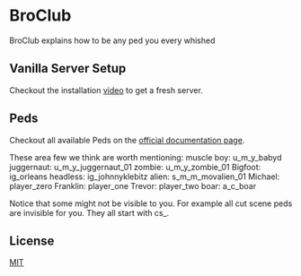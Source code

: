 # BroClub

BroClub explains how to be any ped you every whished

## Vanilla Server Setup

Checkout the installation [video](https://www.youtube.com/watch?v=7y0GqFdj3sM) to get a fresh server.

## Peds
Checkout all available Peds on the [official documentation page](https://docs.fivem.net/docs/game-references/ped-models/).

These area few we think are worth mentioning:
muscle boy: u_m_y_babyd
juggernaut: u_m_y_juggernaut_01
zombie: u_m_y_zombie_01
Bigfoot: ig_orleans
headless: ig_johnnyklebitz
alien: s_m_m_movalien_01
Michael: player_zero
Franklin: player_one
Trevor: player_two
boar: a_c_boar

Notice that some might not be visible to you. For example all cut scene peds are invisible for you. They all start with cs_. 


## License
[MIT](https://choosealicense.com/licenses/mit/)
